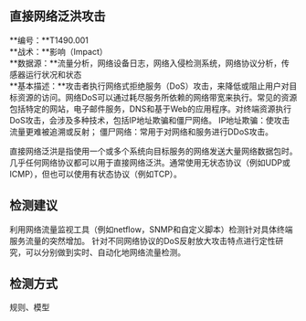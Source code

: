 ## 直接网络泛洪攻击  
**编号：**T1490.001  
**战术：**影响（Impact）  
**数据源：**流量分析，网络设备日志，网络入侵检测系统，网络协议分析，传感器运行状况和状态  
**基本描述：**攻击者执行网络式拒绝服务（DoS）攻击，来降低或阻止用户对目标资源的访问。网络DoS可以通过耗尽服务所依赖的网络带宽来执行。常见的资源包括特定的网站，电子邮件服务，DNS和基于Web的应用程序。对终端资源执行DoS攻击，会涉及多种技术，包括IP地址欺骗和僵尸网络。
IP地址欺骗：使攻击流量更难被追溯或反射；
僵尸网络：常用于对网络和服务进行DDoS攻击。

直接网络泛洪是指使用一个或多个系统向目标服务的网络发送大量网络数据包时。几乎任何网络协议都可以用于直接网络泛洪。通常使用无状态协议（例如UDP或ICMP），但也可以使用有状态协议（例如TCP）。  
## 检测建议  
利用网络流量监视工具（例如netflow，SNMP和自定义脚本）检测针对具体终端服务流量的突然增加。
针对不同网络协议的DoS反射放大攻击特点进行定性研究，可以分别做到实时、自动化地网络流量检测。  
## 检测方式  
规则、模型